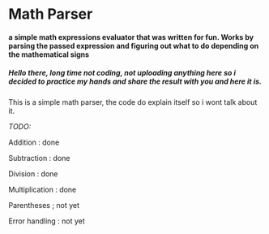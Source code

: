 # Math Parser

#### a simple math expressions evaluator that was written for fun. Works by parsing the passed expression and figuring out what to do depending on the mathematical signs

##### Hello there, long time not coding, not uploading anything here so i decided to practice my hands and share the result with you and here it is.


This is a simple math parser, the code do explain itself so i wont talk about it.

*TODO:*

Addition : done

Subtraction : done

Division : done

Multiplication : done

Parentheses ; not yet

Error handling : not yet
